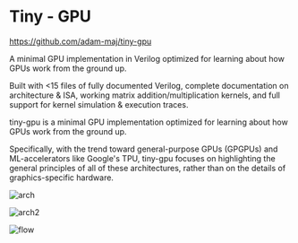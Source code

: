 # Tiny - GPU



https://github.com/adam-maj/tiny-gpu


A minimal GPU implementation in Verilog optimized for learning about how GPUs work from the ground up.

Built with <15 files of fully documented Verilog, complete documentation on architecture & ISA, working matrix addition/multiplication kernels, and full support for kernel simulation & execution traces.





tiny-gpu is a minimal GPU implementation optimized for learning about how GPUs work from the ground up.

Specifically, with the trend toward general-purpose GPUs (GPGPUs) and ML-accelerators like Google's TPU, tiny-gpu focuses on highlighting the general principles of all of these architectures, rather than on the details of graphics-specific hardware.



![arch](https://github.com/adam-maj/tiny-gpu/blob/master/docs/images/gpu.png?raw=true)


![arch2](https://github.com/adam-maj/tiny-gpu/raw/master/docs/images/core.png)




![flow](https://github.com/adam-maj/tiny-gpu/raw/master/docs/images/thread.png)

